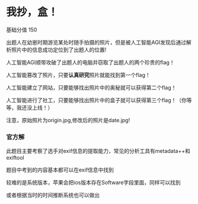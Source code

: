 # 我抄，盒！

基础分值 150

出题人在幼崽时期游览某处时随手拍摄的照片，但是被人工智能AGI发现后通过解析照片中的信息成功定位到了出题人的位置!

人工智能AGI顺带攻破了出题人的电脑并窃取了出题人的两个珍贵的flag！

人工智能篡改了照片，只要**认真研究**照片就能找到第一个flag！

人工智能建立了网站，只要能够找出照片中的奥秘就可以获得第二个flag！

人工智能进行了社工，只要能够找出照片中的盒子就可以获得第三个flag！（你等等，我还没上线！）

注意，原始照片为origin.jpg,修改后的照片是date.jpg!

### 官方解

此题目主要考察了选手对exif信息的提取能力，常见的分析工具有metadata++和exiftool

题目中考到的内容基本都可以在exif信息中找到

较难的是系统版本，苹果会把ios版本存在Software字段里面，同样可以找到

或者根据当时的时间推断系统也可以做出
